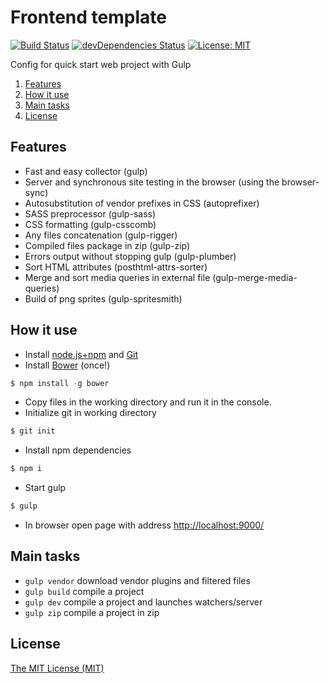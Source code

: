 # Frontend template
[![Build Status](https://travis-ci.org/egorkir/frontend-template.svg?branch=master)](https://travis-ci.org/egorkir/frontend-template)
[![devDependencies Status](https://david-dm.org/egorkir/frontend-template/dev-status.svg)](https://david-dm.org/egorkir/frontend-template?type=dev)
[![License: MIT](https://img.shields.io/badge/License-MIT-blue.svg)](https://github.com/egorkir/frontend-template/blob/master/LICENSE)

Config for quick start web project with Gulp

1. [Features](#features)
2. [How it use](#howto)
3. [Main tasks](#maintasks)
4. [License](#license)

## <a name="features"></a> Features
+ Fast and easy collector (gulp)
+ Server and synchronous site testing in the browser (using the browser-sync)
+ Autosubstitution of vendor prefixes in CSS (autoprefixer)
+ SASS preprocessor (gulp-sass)
+ CSS formatting (gulp-csscomb)
+ Any files concatenation (gulp-rigger)
+ Compiled files package in zip (gulp-zip)
+ Errors output without stopping gulp (gulp-plumber)
+ Sort HTML attributes (posthtml-attrs-sorter)
+ Merge and sort media queries in external file (gulp-merge-media-queries)
+ Build of png sprites (gulp-spritesmith)

## <a name="howto"></a> How it use
- Install <a href="https://nodejs.org">node.js+npm</a> and <a href="https://git-scm.com/downloads">Git</a>
- Install <a href="http://bower.io/">Bower</a> (once!)

```js
$ npm install -g bower
```
- Copy files in the working directory and run it in the console.<br>
- Initialize git in working directory

```js
$ git init
```
- Install npm dependencies

```js
$ npm i
```
- Start gulp

```js
$ gulp
```

- In browser open page with address <a href="http://localhost:9000/">http://localhost:9000/</a>

## <a name="maintasks"></a> Main tasks
+ `gulp vendor` download vendor plugins and filtered files
+ `gulp build` compile a project
+ `gulp dev` compile a project and launches watchers/server
+ `gulp zip` compile a project in zip

## <a name="license"></a> License
[The MIT License (MIT)](https://github.com/egorkir/frontend-template/blob/master/LICENSE)

